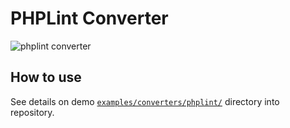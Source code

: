 <!-- markdownlint-disable MD013 -->
# PHPLint Converter

![phplint converter](../assets/images/converter-phplint.graphviz.svg)

## How to use

See details on demo [`examples/converters/phplint/`][example-folder] directory into repository.

[example-folder]: https://github.com/llaville/sarif-php-sdk/blob/master/examples/converters/phplint/
